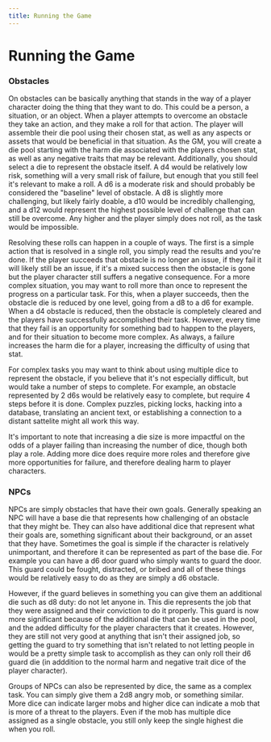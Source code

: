 ```yaml
---
title: Running the Game
---
```

# Running the Game

### Obstacles

On obstacles can be basically anything that stands in the way of a player character doing the thing that they want to do. This could be a person, a situation, or an object. When a player attempts to overcome an obstacle they take an action, and they make a roll for that action. The player will assemble their die pool using their chosen stat, as well as any aspects or assets that would be beneficial in that situation. As the GM, you will create a die pool starting with the harm die associated with the players chosen stat, as well as any negative traits that may be relevant. Additionally, you should select a die to represent the obstacle itself. A d4 would be relatively low risk, something will a very small risk of failure, but enough that you still feel it's relevant to make a roll. A d6 is a moderate risk and should probably be considered the "baseline" level of obstacle. A d8 is slightly more challenging, but likely fairly doable, a d10 would be incredibly challenging, and a d12 would represent the highest possible level of challenge that can still be overcome. Any higher and the player simply does not roll, as the task would be impossible.

Resolving these rolls can happen in a couple of ways. The first is a simple action that is resolved in a single roll, you simply read the results and you're done. If the player succeeds that obstacle is no longer an issue, if they fail it will likely still be an issue, if it's a mixed success then the obstacle is gone but the player character still suffers a negative consequence. For a more complex situation, you may want to roll more than once to represent the progress on a particular task. For this, when a player succeeds, then the obstacle die is reduced by one level, going from a d8 to a d6 for example. When a d4 obstacle is reduced, then the obstacle is completely cleared and the players have successfully accomplished their task. However, every time that they fail is an opportunity for something bad to happen to the players, and for their situation to become more complex. As always, a failure increases the harm die for a player, increasing the difficulty of using that stat. 

For complex tasks you may want to think about using multiple dice to represent the obstacle, if you believe that it's not especially difficult, but would take a number of steps to complete. For example, an obstacle represented by 2 d6s would be relatively easy to complete, but require 4 steps before it is done. Complex puzzles, picking locks, hacking into a database, translating an ancient text, or establishing a connection to a distant sattelite might all work this way. 

It's important to note that increasing a die size is more impactful on the odds of a player failing than increasing the number of dice, though both play a role. Adding more dice does require more roles and therefore give more opportunities for failure, and therefore dealing harm to player characters.

### NPCs

NPCs are simply obstacles that have their own goals. Generally speaking an NPC will have a base die that represents how challenging of an obstacle that they might be. They can also have additional dice that represent what their goals are, something significant about their background, or an asset that they have. Sometimes the goal is simple if the character is relatively unimportant, and therefore it can be represented as part of the base die. For example you can have a d6 door guard who simply wants to guard the door. This guard could be fought, distracted, or bribed and all of these things would be relatively easy to do as they are simply a d6 obstacle. 

However, if the guard believes in something you can give them an additional die such as d8 duty: do not let anyone in. This die represents the job that they were assigned and their conviction to do it properly. This guard is now more significant because of the additional die that can be used in the pool, and the added difficulty for the player characters that it creates. However, they are still not very good at anything that isn't their assigned job, so getting the guard to try something that isn't related to not letting people in would be a pretty simple task to accomplish as they can only roll their d6 guard die (in adddition to the normal harm and negative trait dice of the player character).

Groups of NPCs can also be represented by dice, the same as a complex task. You can simply give them a 2d8 angry mob, or something similar. More dice can indicate larger mobs and higher dice can indicate a mob that is more of a threat to the players. Even if the mob has multiple dice assigned as a single obstacle, you still only keep the single highest die when you roll.
